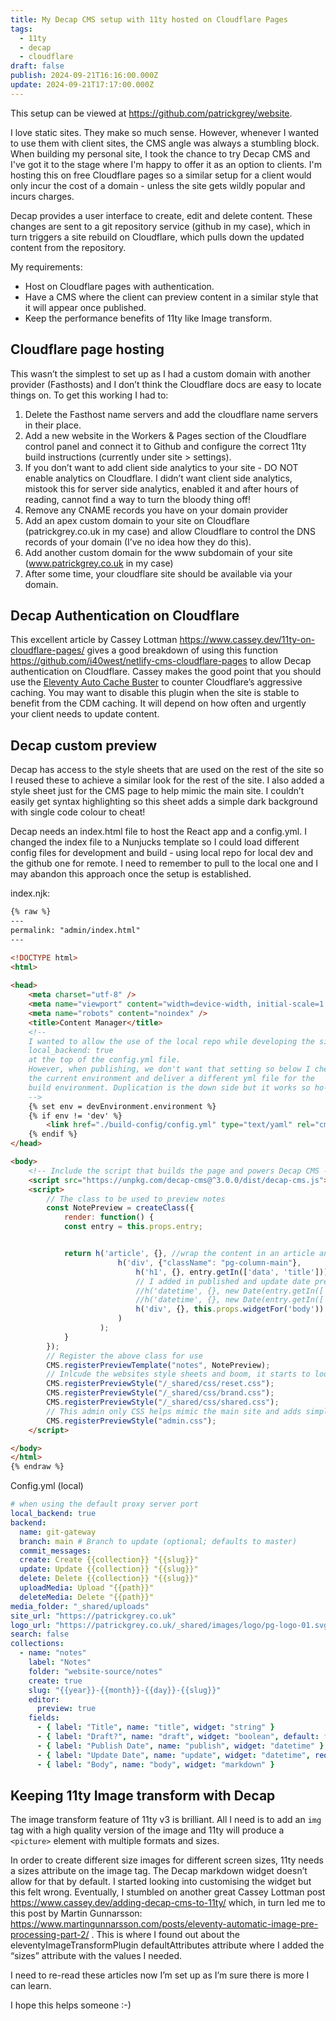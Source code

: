 ```yaml
---
title: My Decap CMS setup with 11ty hosted on Cloudflare Pages
tags:
  - 11ty
  - decap
  - cloudflare
draft: false
publish: 2024-09-21T16:16:00.000Z
update: 2024-09-21T17:17:00.000Z
---
```

This setup can be viewed at <https://github.com/patrickgrey/website>. 

I love static sites. They make so much sense. However, whenever I wanted to use them with client sites, the CMS angle was always a stumbling block. When building my personal site, I took the chance to try Decap CMS and I've got it to the stage where I'm happy to offer it as an option to clients. I'm hosting this on free Cloudflare pages so a similar setup for a client would only incur the cost of a domain - unless the site gets wildly popular and incurs charges.

Decap provides a user interface to create, edit and delete content. These changes are sent to a git repository service (github in my case), which in turn triggers a site rebuild on Cloudflare, which pulls down the updated content from the repository.

My requirements:

* Host on Cloudflare pages with authentication.
* Have a CMS where the client can preview content in a similar style that it will appear once published.
* Keep the performance benefits of 11ty like Image transform.

## Cloudflare page hosting

This wasn’t the simplest to set up as I had a custom domain with another provider (Fasthosts) and I don’t think the Cloudflare docs are easy to locate things on. To get this working I had to:

1. Delete the Fasthost name servers and add the cloudflare name servers in their place.
2. Add a new website in the Workers & Pages section of the Cloudflare control panel and connect it to Github and configure the correct 11ty build instructions (currently under site > settings).
3. If you don’t want to add client side analytics to your site - DO NOT enable analytics on Cloudflare. I didn’t want client side analytics, mistook this for server side analytics, enabled it and after hours of reading, cannot find a way to turn the bloody thing off!
4. Remove any CNAME records you have on your domain provider
5. Add an apex custom domain to your site on Cloudflare (patrickgrey.co.uk in my case) and allow Cloudflare to control the DNS records of your domain (I’ve no idea how they do this).
6. Add another custom domain for the www subdomain of your site (www.patrickgrey.co.uk in my case)
7. After some time, your cloudflare site should be available via your domain.

## Decap Authentication on Cloudflare

This excellent article by Cassey Lottman <https://www.cassey.dev/11ty-on-cloudflare-pages/> gives a good breakdown of using this function  <https://github.com/i40west/netlify-cms-cloudflare-pages> to allow Decap authentication on Cloudflare. Cassey makes the good point that you should use the [Eleventy Auto Cache Buster](https://github.com/Denperidge/eleventy-auto-cache-buster) to counter Cloudflare’s aggressive caching. You may want to disable this plugin when the site is stable to benefit from the CDM caching. It will depend on how often and urgently your client needs to update content.

## Decap custom preview

Decap has access to the style sheets that are used on the rest of the site so I reused these to achieve a similar look for the rest of the site. I also added a style sheet just for the CMS page to help mimic the main site. I couldn’t easily get syntax highlighting so this sheet adds a simple dark background with single code colour to cheat!

Decap needs an index.html file to host the React app and a config.yml. I changed the index file to a Nunjucks template so I could load different config files for development and build - using local repo for local dev and the github one for remote. I need to remember to pull to the local one and I may abandon this approach once the setup is established.

index.njk:

</div>
<div class="pg-full-width">
<div class="pg-column-wide-1">

```html
{% raw %}
---
permalink: "admin/index.html"
---

<!DOCTYPE html>
<html>
 
<head>
    <meta charset="utf-8" />
    <meta name="viewport" content="width=device-width, initial-scale=1.0" />
    <meta name="robots" content="noindex" />
    <title>Content Manager</title>
    <!--
    I wanted to allow the use of the local repo while developing the site. To do this I put
    local_backend: true
    at the top of the config.yml file.
    However, when publishing, we don't want that setting so below I check
    the current environment and deliver a different yml file for the
    build environment. Duplication is the down side but it works so ho-hum.
    -->
    {% set env = devEnvironment.environment %}
    {% if env != 'dev' %}
        <link href="./build-config/config.yml" type="text/yaml" rel="cms-config-url">
    {% endif %}
</head>

<body>
    <!-- Include the script that builds the page and powers Decap CMS -->
    <script src="https://unpkg.com/decap-cms@^3.0.0/dist/decap-cms.js"></script>
    <script>
        // The class to be used to preview notes
        const NotePreview = createClass({
            render: function() {
            const entry = this.props.entry;


            return h('article', {}, //wrap the content in an article and div to get the same layout as the main website.
                        h('div', {"className": "pg-column-main"},
                            h('h1', {}, entry.getIn(['data', 'title'])),
                            // I added in published and update date previews but this would add too much complexity to format like the site so I just removed them as clients can see the dates in the UI.
                            //h('datetime', {}, new Date(entry.getIn(['data', 'publish'])).toString()),
                            //h('datetime', {}, new Date(entry.getIn(['data', 'update'])).toString() || "No date"),
                            h('div', {}, this.props.widgetFor('body'))
                        )
                    );
            }
        });
        // Register the above class for use
        CMS.registerPreviewTemplate("notes", NotePreview);
        // Inlcude the websites style sheets and boom, it starts to look very similar.
        CMS.registerPreviewStyle("/_shared/css/reset.css");
        CMS.registerPreviewStyle("/_shared/css/brand.css");
        CMS.registerPreviewStyle("/_shared/css/shared.css");
        // This admin only CSS helps mimic the main site and adds simple syntax highlighting.
        CMS.registerPreviewStyle("admin.css");
    </script>

</body>
</html>
{% endraw %}
```

</div>
</div>

<div class="pg-main-inner pg-flow">

Config.yml (local)

</div>
<div class="pg-full-width">
<div class="pg-column-wide-1">

```yaml
# when using the default proxy server port
local_backend: true
backend:
  name: git-gateway
  branch: main # Branch to update (optional; defaults to master)
  commit_messages:
  create: Create {{collection}} "{{slug}}"
  update: Update {{collection}} "{{slug}}"
  delete: Delete {{collection}} "{{slug}}"
  uploadMedia: Upload "{{path}}"
  deleteMedia: Delete "{{path}}"
media_folder: "_shared/uploads"
site_url: "https://patrickgrey.co.uk"
logo_url: "https://patrickgrey.co.uk/_shared/images/logo/pg-logo-01.svg"
search: false
collections:
  - name: "notes"
    label: "Notes"
    folder: "website-source/notes"
    create: true
    slug: "{{year}}-{{month}}-{{day}}-{{slug}}"
    editor:
      preview: true
    fields:
      - { label: "Title", name: "title", widget: "string" }
      - { label: "Draft?", name: "draft", widget: "boolean", default: false }
      - { label: "Publish Date", name: "publish", widget: "datetime" }
      - { label: "Update Date", name: "update", widget: "datetime", required: false }
      - { label: "Body", name: "body", widget: "markdown" }
```

</div>
</div>
<div class="pg-main-inner pg-flow">

## Keeping 11ty Image transform with Decap

The image transform feature of 11ty v3 is brilliant. All I need is to add an `img` tag with a high quality version of the image and 11ty will produce a `<picture>` element with multiple formats and sizes.

In order to create different size images for different screen sizes, 11ty needs a sizes attribute on the image tag. The Decap markdown widget doesn’t allow for that by default. I started looking into customising the widget but this felt wrong. Eventually, I stumbled on another great Cassey Lottman post <https://www.cassey.dev/adding-decap-cms-to-11ty/> which, in turn led me to this post by Martin Gunnarsson: <https://www.martingunnarsson.com/posts/eleventy-automatic-image-pre-processing-part-2/> . This is where I found out about the eleventyImageTransformPlugin defaultAttributes attribute where I added the “sizes” attribute with the values I needed.

I need to re-read these articles now I’m set up as I’m sure there is more I can learn.

I hope this helps someone :-)
